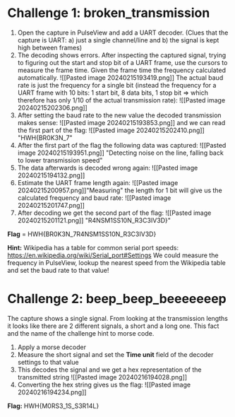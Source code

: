 # Challenge 1: broken_transmission

1. Open the capture in PulseView and add a UART decoder. (Clues that the capture is UART: a) just a single channel/line and b) the signal is kept high between frames)
2. The decoding shows errors. After inspecting the captured signal, trying to figuring out the start and stop bit of a UART frame, use the cursors to measure the frame time. Given the frame time the frequency calculated automatically.
![[Pasted image 20240215193419.png]]
The actual baud rate is just the frequency for a single bit (instead the frequency for a UART frame with 10 bits: 1 start bit, 8 data bits, 1 stop bit => which therefore has only 1/10 of the actual transmission rate):
![[Pasted image 20240215202306.png]]
3. After setting the baud rate to the new value the decoded transmission makes sense:
 ![[Pasted image 20240215193853.png]]
 and we can read the first part of the flag: ![[Pasted image 20240215202410.png]]
 "HWH{BR0K3N_7"
 4. After the first part of the flag the following data was captured: ![[Pasted image 20240215193951.png]]
"Detecting noise on the line, falling back to lower transmission speed"
5. The data afterwards is decoded wrong again:
![[Pasted image 20240215194132.png]]
6. Estimate the UART frame length again:
![[Pasted image 20240215200957.png]]"Measuring" the length for 1 bit will give us the calculated frequency and baud rate:
![[Pasted image 20240215201747.png]]
7. After decoding we get the second part of the flag:
![[Pasted image 20240215201121.png]]
"R4NSM1SS10N_R3C3IV3D}"

**Flag** = HWH{BR0K3N_7R4NSM1SS10N_R3C3IV3D}

**Hint:**
Wikipedia has a table for common serial port speeds: https://en.wikipedia.org/wiki/Serial_port#Settings
We could measure the frequency in PulseView, lookup the nearest speed from the Wikipedia table and set the baud rate to that value!


# Challenge 2: beep_beep_beeeeeeep

The capture shows a single signal. From looking at the transmission lengths it looks like there are 2 different signals, a short and a long one. This fact and the name of the challenge hint to morse code.

1. Apply a morse decoder
2. Measure the short signal and set the **Time unit** field of the decoder settings to that value
3. This decodes the signal and we get a hex representation of the transmitted string
![[Pasted image 20240216194028.png]]
4. Converting the hex string gives us the flag:
![[Pasted image 20240216194234.png]]

**Flag:** HWH{M0RS3_1S_S3R14L}